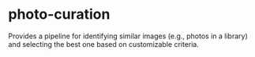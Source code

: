 # photo-curation
Provides a pipeline for identifying similar images (e.g., photos in a library) and selecting the best one based on customizable criteria.
